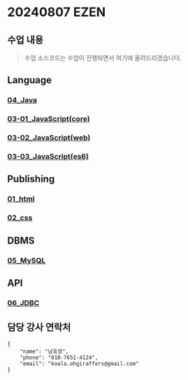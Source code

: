 # 20240807 EZEN 
## 수업 내용
> 수업 소스코드는 수업이 진행되면서 여기에 올려드리겠습니다.

## Language
### [04_Java](https://github.com/20240807-ezen/04_java)
### [03-01_JavaScript(core)](https://github.com/20240807-ezen/03-01_javascript_core)
### [03-02_JavaScript(web)](https://github.com/20240807-ezen/03-02_javascript_web)
### [03-03_JavaScript(es6)](https://github.com/20240807-ezen/03-03_javascript_es6)

## Publishing
### [01_html](https://github.com/20240807-ezen/01_html)
### [02_css](https://github.com/20240807-ezen/02_css)

## DBMS
### [05_MySQL](https://github.com/20240807-ezen/05_mysql)

## API
### [06_JDBC](https://github.com/20240807-ezen/06_jdbc)

## 담당 강사 연락처
```
{
    "name": "남효정",
    "phone": "010-7651-4124",
    "email": "koala.ohgiraffers@gmail.com"
}
```
